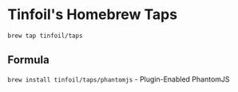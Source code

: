 Tinfoil's Homebrew Taps
=============

`brew tap tinfoil/taps`

## Formula
`brew install tinfoil/taps/phantomjs` - Plugin-Enabled PhantomJS
